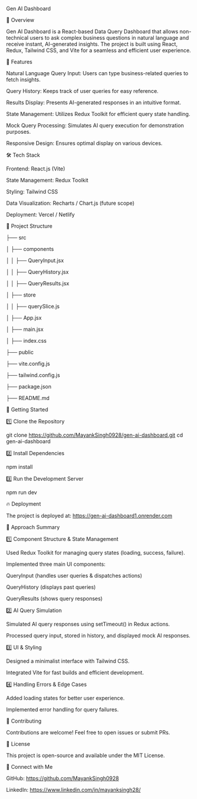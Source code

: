 Gen AI Dashboard

🚀 Overview

Gen AI Dashboard is a React-based Data Query Dashboard that allows non-technical users to ask complex business questions in natural language and receive instant, AI-generated insights. The project is built using React, Redux, Tailwind CSS, and Vite for a seamless and efficient user experience.

🌟 Features

Natural Language Query Input: Users can type business-related queries to fetch insights.

Query History: Keeps track of user queries for easy reference.

Results Display: Presents AI-generated responses in an intuitive format.

State Management: Utilizes Redux Toolkit for efficient query state handling.

Mock Query Processing: Simulates AI query execution for demonstration purposes.

Responsive Design: Ensures optimal display on various devices.

🛠️ Tech Stack

Frontend: React.js (Vite)

State Management: Redux Toolkit

Styling: Tailwind CSS

Data Visualization: Recharts / Chart.js (future scope)

Deployment: Vercel / Netlify

📂 Project Structure

├── src

│   ├── components

│   │   ├── QueryInput.jsx

│   │   ├── QueryHistory.jsx

│   │   ├── QueryResults.jsx

│   ├── store

│   │   ├── querySlice.js

│   ├── App.jsx

│   ├── main.jsx

│   ├── index.css

├── public

├── vite.config.js

├── tailwind.config.js

├── package.json

├── README.md

🚀 Getting Started

1️⃣ Clone the Repository

git clone https://github.com/MayankSingh0928/gen-ai-dashboard.git
cd gen-ai-dashboard

2️⃣ Install Dependencies

npm install

3️⃣ Run the Development Server

npm run dev

🔥 Deployment

The project is deployed at: https://gen-ai-dashboard1.onrender.com

📌 Approach Summary

1️⃣ Component Structure & State Management

Used Redux Toolkit for managing query states (loading, success, failure).

Implemented three main UI components:

QueryInput (handles user queries & dispatches actions)

QueryHistory (displays past queries)

QueryResults (shows query responses)

2️⃣ AI Query Simulation

Simulated AI query responses using setTimeout() in Redux actions.

Processed query input, stored in history, and displayed mock AI responses.

3️⃣ UI & Styling

Designed a minimalist interface with Tailwind CSS.

Integrated Vite for fast builds and efficient development.

4️⃣ Handling Errors & Edge Cases

Added loading states for better user experience.

Implemented error handling for query failures.

🤝 Contributing

Contributions are welcome! Feel free to open issues or submit PRs.

📜 License

This project is open-source and available under the MIT License.

🔗 Connect with Me

GitHub: https://github.com/MayankSingh0928

LinkedIn: https://www.linkedin.com/in/mayanksingh28/
